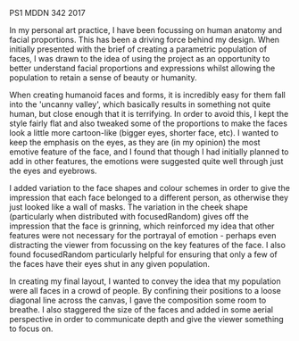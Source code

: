 PS1 MDDN 342 2017

In my personal art practice, I have been focussing on human anatomy and facial proportions. This has been a driving force behind my design. When initially presented with the brief of creating a parametric population of faces, I was drawn to the idea of using the project as an opportunity to better understand facial proportions and expressions whilst allowing the population to retain a sense of beauty or humanity. 

When creating humanoid faces and forms, it is incredibly easy for them fall into the 'uncanny valley', which basically results in something not quite human, but close enough that it is terrifying. In order to avoid this, I kept the style fairly flat and also tweaked some of the proportions to make the faces look a little more cartoon-like (bigger eyes, shorter face, etc). I wanted to keep the emphasis on the eyes, as they are (in my opinion) the most emotive feature of the face, and I found that though I had initially planned to add in other features, the emotions were suggested quite well through just the eyes and eyebrows. 

I added variation to the face shapes and colour schemes in order to give the impression that each face belonged to a different person, as otherwise they just looked like a wall of masks. The variation in the cheek shape (particularly when distributed with focusedRandom) gives off the impression that the face is grinning, which reinforced my idea that other features were not necessary for the portrayal of emotion - perhaps even distracting the viewer from focussing on the key features of the face. I also found focusedRandom particularly helpful for ensuring that only a few of the faces have their eyes shut in any given population.

In creating my final layout, I wanted to convey the idea that my population were all faces in a crowd of people. By confining their positions to a loose diagonal line across the canvas, I gave the composition some room to breathe. I also staggered the size of the faces and added in some aerial perspective in order to communicate depth and give the viewer something to focus on. 

